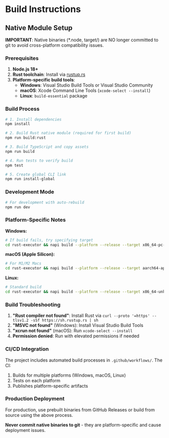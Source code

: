 # Build Instructions

## Native Module Setup

**IMPORTANT**: Native binaries (*.node, target/) are NO longer committed to git to avoid cross-platform compatibility issues.

### Prerequisites

1. **Node.js 18+**
2. **Rust toolchain**: Install via [rustup.rs](https://rustup.rs/)
3. **Platform-specific build tools**:
   - **Windows**: Visual Studio Build Tools or Visual Studio Community  
   - **macOS**: Xcode Command Line Tools (`xcode-select --install`)
   - **Linux**: `build-essential` package

### Build Process

```bash
# 1. Install dependencies
npm install

# 2. Build Rust native module (required for first build)
npm run build:rust

# 3. Build TypeScript and copy assets
npm run build

# 4. Run tests to verify build
npm test

# 5. Create global CLI link
npm run install-global
```

### Development Mode

```bash
# For development with auto-rebuild
npm run dev
```

### Platform-Specific Notes

**Windows:**
```bash
# If build fails, try specifying target
cd rust-executor && napi build --platform --release --target x86_64-pc-windows-msvc
```

**macOS (Apple Silicon):**
```bash
# For M1/M2 Macs
cd rust-executor && napi build --platform --release --target aarch64-apple-darwin
```

**Linux:**
```bash
# Standard build
cd rust-executor && napi build --platform --release --target x86_64-unknown-linux-gnu
```

### Build Troubleshooting

1. **"Rust compiler not found"**: Install Rust via `curl --proto '=https' --tlsv1.2 -sSf https://sh.rustup.rs | sh`
2. **"MSVC not found"** (Windows): Install Visual Studio Build Tools  
3. **"xcrun not found"** (macOS): Run `xcode-select --install`
4. **Permission denied**: Run with elevated permissions if needed

### CI/CD Integration

The project includes automated build processes in `.github/workflows/`. The CI:
1. Builds for multiple platforms (Windows, macOS, Linux)  
2. Tests on each platform
3. Publishes platform-specific artifacts

### Production Deployment

For production, use prebuilt binaries from GitHub Releases or build from source using the above process.

**Never commit native binaries to git** - they are platform-specific and cause deployment issues.